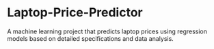 # Laptop-Price-Predictor
A machine learning project that predicts laptop prices using regression models based on detailed specifications and data analysis.
